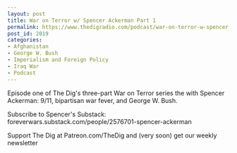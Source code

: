 ```yaml
---
layout: post
title: War on Terror w/ Spencer Ackerman Part 1
permalink: https://www.thedigradio.com/podcast/war-on-terror-w-spencer-ackerman-part-1/index.html
post_id: 2019
categories: 
- Afghanistan
- George W. Bush
- Imperialism and Foreign Policy
- Iraq War
- Podcast
---
```


Episode one of The Dig's three-part War on Terror series the with Spencer Ackerman: 9/11, bipartisan war fever, and George W. Bush.

Subscribe to Spencer's Substack: foreverwars.substack.com/people/2576701-spencer-ackerman

Support The Dig at Patreon.com/TheDig and (very soon) get our weekly newsletter